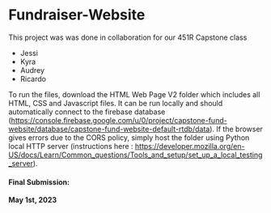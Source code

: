 # Fundraiser-Website
This project was was done in collaboration for our 451R Capstone class
* Jessi 
* Kyra
* Audrey
* Ricardo

To run the files, download the HTML Web Page V2 folder which includes all HTML, CSS 
and Javascript files. It can be run locally and should automatically connect to the 
firebase database 
(https://console.firebase.google.com/u/0/project/capstone-fund-website/database/capstone-fund-website-default-rtdb/data).
If the browser gives errors due to the CORS policy, simply host the folder using Python local HTTP server
(instructions here : https://developer.mozilla.org/en-US/docs/Learn/Common_questions/Tools_and_setup/set_up_a_local_testing_server).

#### Final Submission: 
**May 1st, 2023**
